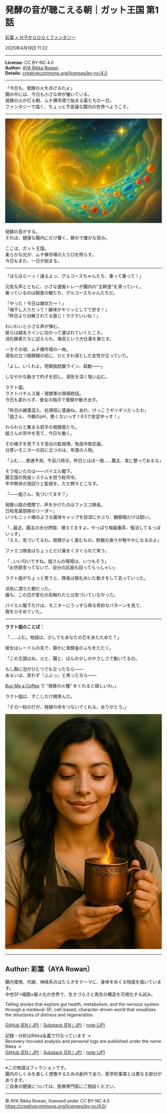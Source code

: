 # 発酵の音が聴こえる朝｜ガット王国 第1話

[彩葉 × 分子からひらくファンタジー](note://user/ranunculus202504?nickname=%E5%BD%A9%E8%91%89%20%C3%97%20%E5%88%86%E5%AD%90%E3%81%8B%E3%82%89%E3%81%B2%E3%82%89%E3%81%8F%E3%83%95%E3%82%A1%E3%83%B3%E3%82%BF%E3%82%B8%E3%83%BC)

2025年4月19日 11:22

---
**License:** CC BY-NC 4.0  
**Author:** [AYA Rikka Rowan](https://github.com/noetic-loop)  
**Details:** [creativecommons.org/licenses/by-nc/4.0](https://creativecommons.org/licenses/by-nc/4.0/)

---

「今日も、発酵の火を点けるわよ」  
腸の中には、今日も小さな命が働いている。  
発酵の火が灯る朝、ムチ横市場で始まる菌たちの一日。  
ファンタジーで描く、ちょっと不思議な腸内の世界へようこそ。

---
![GutKingdom](../images/GutKingdom_main.png)

発酵の音がする。  
それは、健康な腸内にだけ響く、静かで確かな営み。  

ここは、ガット王国。  
柔らかな光が、ムチ横市場の入り口を照らす。  
今日もまた、一日が始まる。

---

  
「ほらほらーッ！通るよっ、グルコースちゃんたち、乗って乗って！」  
  
元気な声とともに、小さな運搬トレーが腸内の“主幹道”を滑っていく。  
乗っているのは朝食の糖たち、グルコースちゃんたちだ。  
  
「やった！今日は雑炊だ〜！」  
「梅干し入りだって！酸味がキリッとしてて好き！」  
「昨日より分解されてる感じ！ラクでいいね！」  
  
わいわいと小さな声が弾む。  
彼らは絨毛ラインに向かって運ばれていくところ。  
消化酵素たちに迎えられ、吸収という大仕事を果たす。



一方その頃、ムチ横市場の一角。  
湯気の立つ発酵鍋の前に、ひときわ凛とした女性が立っていた。  
  
「よし、いくわよ。短鎖脂肪酸ライン、起動――」  
  
しなやかな動きで杓子を回し、湯気を深く吸い込む。  
  
ラクト姐。  
ラクトバチルス属・発酵軍の現場統括。  
今日も変わらず、彼女の指示で発酵が動き出す。  
  
「昨日の雑菌混入、処理班に感謝ね。あれ、けっこうギリギリだったわ」  
「姐さん、今朝のpH、悪くないっす！6.5で安定中っす！」  
  
わらわらと集まる若手の発酵菌たち。  
姐さんの背中を見て、今日も働く。



その様子を見下ろす高台の監視塔、免疫中枢区画。  
分厚いモニターの前に立つのは、年嵩の人物。  
  
「ふむ……便通予測、午前八時半。昨日とほぼ一致……腸主、実に整っておるな」  
  
そう呟いたのは――パイエル閣下。  
腸王国の免疫システムを担う総司令。  
年中無休の見回りと監視を、ただ黙々とこなす。



「――姐さん、気づいてます？」  
  
発酵小路の壁際で、声をかけたのはファエコ隊長。  
日和見菌部隊のリーダー。  
いつもニット帽のような菌体キャップを目深にかぶり、観察眼だけは鋭い。  
  
「…最近、腸主の水分摂取、増えてますよ。やっぱり梅醤番茶、復活してるっぽいっす」  
「ええ、気づいてるわ。発酵がよく進むもの。酢酸の香りが軽やかになるのよ」  
  
ファエコ隊長はちょっとだけ鼻をくすぐられて笑う。  
  
「…いい匂いですね。姐さんの現場は、いつもそう」  
「お世辞言ってないで、自分の区画も回ってらっしゃい」  
  
ラクト姐がちょっと笑うと、隊長は敬礼めいた動きをして去っていった。



活気に満ちた朝だった。  
誰も、この日が変化の前触れだとは気づいていなかった。

パイエル閣下だけは、モニターにうっすら映る奇妙なパターンを見て、  
眉をひそめていた。

---
**ラクト姐のことば：**

「……ふむ。物語は、少しでもあなたの芯をあたためた？」

彼女はレードルの先で、静かに発酵釜のふちをたたく。

「この王国はね、火と、腸と、ほんの少しのやさしさで動いてるの。

もし胸に泡がひとつでも立ったなら――  
あるいは、思わず『ふふっ』と笑ったなら――

[Buy Me a Coffee](https://buymeacoffee.com/ayarikkarowan) で “発酵の火種” をくれると嬉しいわ。」

ラクト姐は、すこしだけ微笑んだ。

「その一粒の灯が、発酵の命をつないでくれる。ありがとう。」


<!-- 
コミュニティの皆さまへ：

この文章について

これは「ガット王国」という創作ファンタジーシリーズの一場面。

ラクト姐は、腸内発酵を守る存在で、世界の“再発酵”を願っているキャラクターです。

支援リンクは、物語世界の延長として登場しているものなので、応援したいと思ってくださる方だけ、そっと火種をくれるとうれしいです。

読むだけで、もちろん大歓迎。
一緒に、ゆっくり火を灯していきましょう。
-->
![Lacto](../images/Gut_Kingdom_Lacto.png)


---
## Author: 彩葉（AYA Rowan）

腸内環境、代謝、神経系のはたらきをテーマに、身体をめぐる物語を描いています。  
中世SF×細胞×擬人化の世界で、生きづらさと再生の構造を可視化する試み。

Telling stories that explore gut health, metabolism, and the nervous system  
through a medieval-SF, cell-based, character-driven world that visualizes the structures of distress and regeneration.

[GitHub (EN / JP)](https://github.com/noetic-loop/Gut_Kingdom)｜[Substack (EN / JP)](https://ayarowan.substack.com/)｜[note (JP)](https://note.com/ranunculus202504)

記録・分析はRikka名義で行なっています →  
Recovery-focused analysis and personal logs are published under the name Rikka →  
[GitHub (EN / JP)](https://github.com/noetic-loop/Rikka)｜[Substack (EN / JP)](https://substack.com/@rikkarikka)｜[note (JP)](https://note.com/rikka202505)

---

※この物語はフィクションです。  
腸内のしくみを楽しく想像するための創作であり、医学的事実とは異なる部分があります。  
ご自身の健康については、医療専門家にご相談ください。

---

© AYA Rikka Rowan, licensed under CC BY-NC 4.0  
https://creativecommons.org/licenses/by-nc/4.0/

